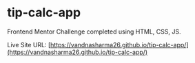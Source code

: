 # tip-calc-app
Frontend Mentor Challenge completed using HTML, CSS, JS.

Live Site URL: [https://vandnasharma26.github.io/tip-calc-app/](https://vandnasharma26.github.io/tip-calc-app/)
